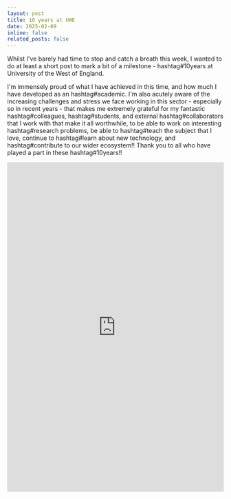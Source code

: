 ```yaml
---
layout: post
title: 10 years at UWE
date: 2025-02-09
inline: false
related_posts: false
---
```


Whilst I've barely had time to stop and catch a breath this week, I wanted to do at least a short post to mark a bit of a milestone - hashtag#10years at University of the West of England. 

I'm immensely proud of what I have achieved in this time, and how much I have developed as an hashtag#academic. I'm also acutely aware of the increasing challenges and stress we face working in this sector - especially so in recent years - that makes me extremely grateful for my fantastic hashtag#colleagues, hashtag#students, and external hashtag#collaborators that I work with that make it all worthwhile, to be able to work on interesting hashtag#research problems, be able to hashtag#teach the subject that I love, continue to hashtag#learn about new technology, and hashtag#contribute to our wider ecosystem!! Thank you to all who have played a part in these hashtag#10years!!

<p style="text-align:center;">
<iframe src="https://www.linkedin.com/embed/feed/update/urn:li:share:7296119764899299329" height="765" width="504" frameborder="0" allowfullscreen="" title="Embedded post"></iframe>
</p>

